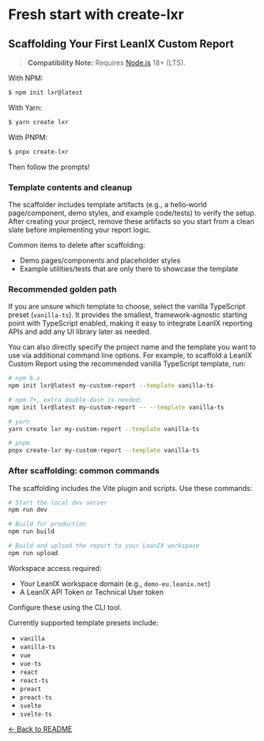 # Fresh start with create-lxr

## Scaffolding Your First LeanIX Custom Report

> **Compatibility Note:**
> Requires [Node.js](https://nodejs.org/en/) 18+ (LTS).

With NPM:

```bash
$ npm init lxr@latest
```

With Yarn:

```bash
$ yarn create lxr
```

With PNPM:

```bash
$ pnpx create-lxr
```

Then follow the prompts!

### Template contents and cleanup

The scaffolder includes template artifacts (e.g., a hello‑world page/component, demo styles, and example code/tests) to verify the setup. After creating your project, remove these artifacts so you start from a clean slate before implementing your report logic.

Common items to delete after scaffolding:
- Demo pages/components and placeholder styles
- Example utilities/tests that are only there to showcase the template

### Recommended golden path

If you are unsure which template to choose, select the vanilla TypeScript preset (`vanilla-ts`). It provides the smallest, framework‑agnostic starting point with TypeScript enabled, making it easy to integrate LeanIX reporting APIs and add any UI library later as needed.

You can also directly specify the project name and the template you want to use via additional command line options. For example, to scaffold a LeanIX Custom Report using the recommended vanilla TypeScript template, run:

```bash
# npm 6.x
npm init lxr@latest my-custom-report --template vanilla-ts

# npm 7+, extra double-dash is needed:
npm init lxr@latest my-custom-report -- --template vanilla-ts

# yarn
yarn create lxr my-custom-report --template vanilla-ts

# pnpm
pnpx create-lxr my-custom-report --template vanilla-ts
```

### After scaffolding: common commands

The scaffolding includes the Vite plugin and scripts. Use these commands:

```bash
# Start the local dev server
npm run dev

# Build for production
npm run build

# Build and upload the report to your LeanIX workspace
npm run upload
```

Workspace access required:
- Your LeanIX workspace domain (e.g., `demo-eu.leanix.net`)
- A LeanIX API Token or Technical User token

Configure these using the CLI tool.

Currently supported template presets include:

- `vanilla`
- `vanilla-ts`
- `vue`
- `vue-ts`
- `react`
- `react-ts`
- `preact`
- `preact-ts`
- `svelte`
- `svelte-ts`


[← Back to README](../../README.md)
